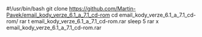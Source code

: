 
#!/usr/bin/bash
git clone https://github.com/Martin-Pavek/email_kody_verze_6.1_a_7.1_cd-rom
cd email_kody_verze_6.1_a_7.1_cd-rom/
rar t email_kody_verze_6.1_a_7.1_cd-rom.rar
sleep 5
rar x email_kody_verze_6.1_a_7.1_cd-rom.rar
